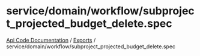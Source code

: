 # service/domain/workflow/subproject\_projected\_budget\_delete.spec
 
[Api Code Documentation](../README.md) / [Exports](../modules.md) / service/domain/workflow/subproject\_projected\_budget\_delete.spec
